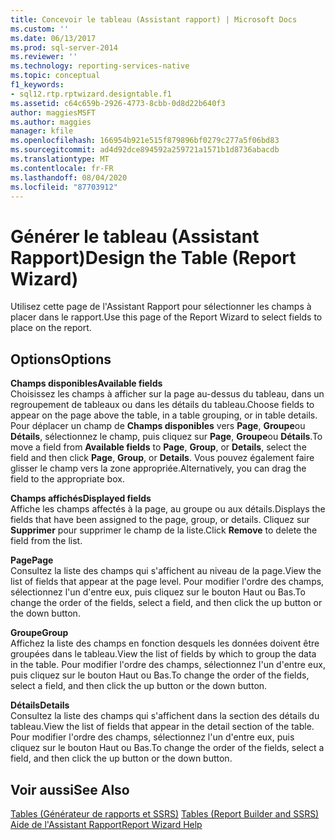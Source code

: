 ```yaml
---
title: Concevoir le tableau (Assistant rapport) | Microsoft Docs
ms.custom: ''
ms.date: 06/13/2017
ms.prod: sql-server-2014
ms.reviewer: ''
ms.technology: reporting-services-native
ms.topic: conceptual
f1_keywords:
- sql12.rtp.rptwizard.designtable.f1
ms.assetid: c64c659b-2926-4773-8cbb-0d8d22b640f3
author: maggiesMSFT
ms.author: maggies
manager: kfile
ms.openlocfilehash: 166954b921e515f879896bf0279c277a5f06bd83
ms.sourcegitcommit: ad4d92dce894592a259721a1571b1d8736abacdb
ms.translationtype: MT
ms.contentlocale: fr-FR
ms.lasthandoff: 08/04/2020
ms.locfileid: "87703912"
---
```

# <a name="design-the-table-report-wizard"></a><span data-ttu-id="a1eaf-102">Générer le tableau (Assistant Rapport)</span><span class="sxs-lookup"><span data-stu-id="a1eaf-102">Design the Table (Report Wizard)</span></span>
  <span data-ttu-id="a1eaf-103">Utilisez cette page de l'Assistant Rapport pour sélectionner les champs à placer dans le rapport.</span><span class="sxs-lookup"><span data-stu-id="a1eaf-103">Use this page of the Report Wizard to select fields to place on the report.</span></span>  
  
## <a name="options"></a><span data-ttu-id="a1eaf-104">Options</span><span class="sxs-lookup"><span data-stu-id="a1eaf-104">Options</span></span>  
 <span data-ttu-id="a1eaf-105">**Champs disponibles**</span><span class="sxs-lookup"><span data-stu-id="a1eaf-105">**Available fields**</span></span>  
 <span data-ttu-id="a1eaf-106">Choisissez les champs à afficher sur la page au-dessus du tableau, dans un regroupement de tableaux ou dans les détails du tableau.</span><span class="sxs-lookup"><span data-stu-id="a1eaf-106">Choose fields to appear on the page above the table, in a table grouping, or in table details.</span></span> <span data-ttu-id="a1eaf-107">Pour déplacer un champ de **Champs disponibles** vers **Page**, **Groupe**ou **Détails**, sélectionnez le champ, puis cliquez sur **Page**, **Groupe**ou **Détails**.</span><span class="sxs-lookup"><span data-stu-id="a1eaf-107">To move a field from **Available fields** to **Page**, **Group**, or **Details**, select the field and then click **Page**, **Group**, or **Details**.</span></span> <span data-ttu-id="a1eaf-108">Vous pouvez également faire glisser le champ vers la zone appropriée.</span><span class="sxs-lookup"><span data-stu-id="a1eaf-108">Alternatively, you can drag the field to the appropriate box.</span></span>  
  
 <span data-ttu-id="a1eaf-109">**Champs affichés**</span><span class="sxs-lookup"><span data-stu-id="a1eaf-109">**Displayed fields**</span></span>  
 <span data-ttu-id="a1eaf-110">Affiche les champs affectés à la page, au groupe ou aux détails.</span><span class="sxs-lookup"><span data-stu-id="a1eaf-110">Displays the fields that have been assigned to the page, group, or details.</span></span> <span data-ttu-id="a1eaf-111">Cliquez sur **Supprimer** pour supprimer le champ de la liste.</span><span class="sxs-lookup"><span data-stu-id="a1eaf-111">Click **Remove** to delete the field from the list.</span></span>  
  
 <span data-ttu-id="a1eaf-112">**Page**</span><span class="sxs-lookup"><span data-stu-id="a1eaf-112">**Page**</span></span>  
 <span data-ttu-id="a1eaf-113">Consultez la liste des champs qui s'affichent au niveau de la page.</span><span class="sxs-lookup"><span data-stu-id="a1eaf-113">View the list of fields that appear at the page level.</span></span> <span data-ttu-id="a1eaf-114">Pour modifier l'ordre des champs, sélectionnez l'un d'entre eux, puis cliquez sur le bouton Haut ou Bas.</span><span class="sxs-lookup"><span data-stu-id="a1eaf-114">To change the order of the fields, select a field, and then click the up button or the down button.</span></span>  
  
 <span data-ttu-id="a1eaf-115">**Groupe**</span><span class="sxs-lookup"><span data-stu-id="a1eaf-115">**Group**</span></span>  
 <span data-ttu-id="a1eaf-116">Affichez la liste des champs en fonction desquels les données doivent être groupées dans le tableau.</span><span class="sxs-lookup"><span data-stu-id="a1eaf-116">View the list of fields by which to group the data in the table.</span></span> <span data-ttu-id="a1eaf-117">Pour modifier l'ordre des champs, sélectionnez l'un d'entre eux, puis cliquez sur le bouton Haut ou Bas.</span><span class="sxs-lookup"><span data-stu-id="a1eaf-117">To change the order of the fields, select a field, and then click the up button or the down button.</span></span>  
  
 <span data-ttu-id="a1eaf-118">**Détails**</span><span class="sxs-lookup"><span data-stu-id="a1eaf-118">**Details**</span></span>  
 <span data-ttu-id="a1eaf-119">Consultez la liste des champs qui s'affichent dans la section des détails du tableau.</span><span class="sxs-lookup"><span data-stu-id="a1eaf-119">View the list of fields that appear in the detail section of the table.</span></span> <span data-ttu-id="a1eaf-120">Pour modifier l'ordre des champs, sélectionnez l'un d'entre eux, puis cliquez sur le bouton Haut ou Bas.</span><span class="sxs-lookup"><span data-stu-id="a1eaf-120">To change the order of the fields, select a field, and then click the up button or the down button.</span></span>  
  
## <a name="see-also"></a><span data-ttu-id="a1eaf-121">Voir aussi</span><span class="sxs-lookup"><span data-stu-id="a1eaf-121">See Also</span></span>  
 <span data-ttu-id="a1eaf-122">[Tables &#40;Générateur de rapports et SSRS&#41;](report-design/tables-report-builder-and-ssrs.md) </span><span class="sxs-lookup"><span data-stu-id="a1eaf-122">[Tables &#40;Report Builder  and SSRS&#41;](report-design/tables-report-builder-and-ssrs.md) </span></span>  
 [<span data-ttu-id="a1eaf-123">Aide de l'Assistant Rapport</span><span class="sxs-lookup"><span data-stu-id="a1eaf-123">Report Wizard Help</span></span>](../../2014/reporting-services/report-wizard-help.md)  
  
  
